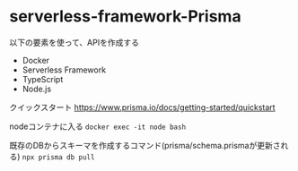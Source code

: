 # serverless-framework-Prisma

以下の要素を使って、APIを作成する

- Docker
- Serverless Framework
- TypeScript
- Node.js

クイックスタート
https://www.prisma.io/docs/getting-started/quickstart

nodeコンテナに入る
`docker exec -it node bash`

既存のDBからスキーマを作成するコマンド(prisma/schema.prismaが更新される)
`npx prisma db pull`
